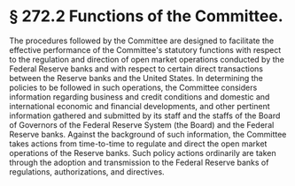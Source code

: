 # § 272.2   Functions of the Committee.

The procedures followed by the Committee are designed to facilitate the effective performance of the Committee's statutory functions with respect to the regulation and direction of open market operations conducted by the Federal Reserve banks and with respect to certain direct transactions between the Reserve banks and the United States. In determining the policies to be followed in such operations, the Committee considers information regarding business and credit conditions and domestic and international economic and financial developments, and other pertinent information gathered and submitted by its staff and the staffs of the Board of Governors of the Federal Reserve System (the Board) and the Federal Reserve banks. Against the background of such information, the Committee takes actions from time-to-time to regulate and direct the open market operations of the Reserve banks. Such policy actions ordinarily are taken through the adoption and transmission to the Federal Reserve banks of regulations, authorizations, and directives. 




